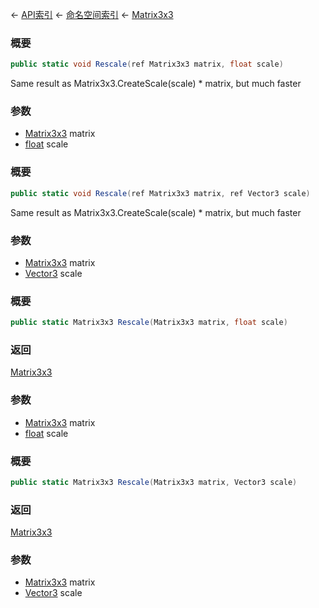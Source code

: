 ← [API索引](Api-Index) ← [命名空间索引](Namespace-Index) ← [Matrix3x3](VRageMath.Matrix3x3)

### 概要

```csharp
public static void Rescale(ref Matrix3x3 matrix, float scale)
```

Same result as Matrix3x3.CreateScale(scale) * matrix, but much faster

### 参数

* [Matrix3x3](VRageMath.Matrix3x3) matrix
* [float](https://docs.microsoft.com/en-us/dotnet/api/System.Single?view=netframework-4.6) scale
### 概要

```csharp
public static void Rescale(ref Matrix3x3 matrix, ref Vector3 scale)
```

Same result as Matrix3x3.CreateScale(scale) * matrix, but much faster

### 参数

* [Matrix3x3](VRageMath.Matrix3x3) matrix
* [Vector3](VRageMath.Vector3) scale
### 概要

```csharp
public static Matrix3x3 Rescale(Matrix3x3 matrix, float scale)
```

### 返回

[Matrix3x3](VRageMath.Matrix3x3)

### 参数

* [Matrix3x3](VRageMath.Matrix3x3) matrix
* [float](https://docs.microsoft.com/en-us/dotnet/api/System.Single?view=netframework-4.6) scale
### 概要

```csharp
public static Matrix3x3 Rescale(Matrix3x3 matrix, Vector3 scale)
```

### 返回

[Matrix3x3](VRageMath.Matrix3x3)

### 参数

* [Matrix3x3](VRageMath.Matrix3x3) matrix
* [Vector3](VRageMath.Vector3) scale
